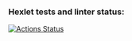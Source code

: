 ### Hexlet tests and linter status:
[![Actions Status](https://github.com/only4fiore/fullstack-javascript-project-44/actions/workflows/hexlet-check.yml/badge.svg)](https://github.com/only4fiore/fullstack-javascript-project-44/actions)